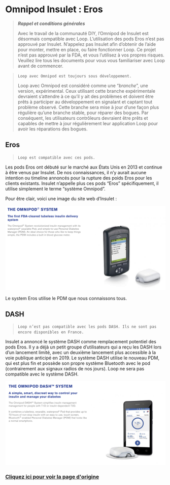 # Omnipod Insulet : Eros
>
> ***Rappel et conditions générales***
>
> Avec le travail de la communauté DIY, l’Omnipod de Insulet est désormais compatible avec Loop. L’utilisation des pods Eros n’est pas approuvé par Insulet. N’appelez pas Insulet afin d’obtenir de l’aide pour monter, mettre en place, ou faire fonctionner Loop. Ce projet n’est pas approuvé par la FDA, et vous l’utilisez à vos propres risques. Veuillez lire tous les documents pour vous vous familiariser avec Loop avant de commencer.
>

>
> `Loop avec Omnipod est toujours sous développement.`
>
> Loop avec Omnipod est considéré comme une “*branche*”, une version, expérimental. Ceux utilisant cette branche expérimentale devraient s’attendre à ce qu’il y ait des problèmes et doivent être prêts à participer au développement en signalant et captant tout problème observé. Cette branche sera mise à jour d’une façon plus régulière qu’une branche stable, pour réparer des bogues. Par conséquent, les utilisateurs contrôleurs devraient être prêts et capables de mettre à jour régulièrement leur application Loop pour avoir les réparations des bogues.
>

## Eros
>
> `Loop est compatible avec ces pods.`
>
Les pods Eros ont débuté sur le marché aux États Unis en 2013 et continue à être venus par Insulet. De nos connaissances, il n’y aurait aucune intention ou timeline annoncés pour la rupture des poids Eros pour les clients existants. Insulet n’appelle plus ces pods “Eros” spécifiquement, il utilise simplement le terme “système Omnipod”.

Pour être clair, voici une image du site web d’Insulet :

![eros](img/eros.png)

Le system Eros utilise le PDM que nous connaissons tous.

## DASH
>
> `Loop n’est pas compatible avec les pods DASH. Ils ne sont pas encore disponibles en France.`
>

Insulet a annoncé le système DASH comme remplacement potentiel des pods Eros. Il y a déjà un petit groupe d’utilisateurs qui a reçu les DASH lors d’un lancement limité, avec un deuxième lancement plus accessible à la voie publique anticipé en 2019. Le système DASH utilise le nouveau PDM, qui est plus fin et possède son propre système Bluetooth avec le pod (contrairement aux signaux radios de nos jours). Loop ne sera pas compatible avec le système DASH.

![dash](img/dash.png)

### [Cliquez ici pour voir la page d'origine](https://loopkit.github.io/loopdocs/build/step3/)
